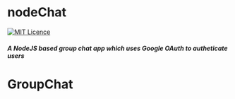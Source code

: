 # nodeChat
[![MIT Licence](https://badges.frapsoft.com/os/mit/mit.svg?v=103)](https://opensource.org/licenses/mit-license.php)
##### A NodeJS based group chat app which uses Google OAuth to autheticate users
# GroupChat
